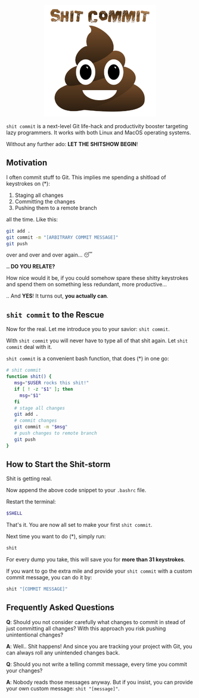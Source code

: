 <p align="center">
<img src="logo.png" alt="Shit Commit" width="300"/>
</p>

`shit commit` is a next-level Git life-hack and productivity booster targeting lazy programmers. It works with both Linux and MacOS operating systems.

Without any further ado: **LET THE SHITSHOW BEGIN**! 

## Motivation

I often commit stuff to Git. This implies me spending a shitload of keystrokes on (*): 

1. Staging all changes
2. Committing the changes
3. Pushing them to a remote branch

all the time. Like this:

```bash
git add . 
git commit -m "[ARBITRARY COMMIT MESSAGE]"
git push
```

over and over and over again... 😴

**.. DO YOU RELATE?**

How nice would it be, if you could somehow spare these shitty keystrokes and spend them on something less redundant, more productive...

.. And **YES**! It turns out, **you actually can**.

## `shit commit` to the Rescue

Now for the real. Let me introduce you to your savior: `shit commit`. 

With `shit commit` you will never have to type all of that shit again. Let `shit commit` deal with it.

`shit commit` is a convenient bash function, that does (*) in one go: 

```bash
# shit commit
function shit() {
   msg="$USER rocks this shit!"
   if [ ! -z "$1" ]; then
     msg="$1"
   fi
   # stage all changes
   git add .
   # commit changes
   git commit -m "$msg"
   # push changes to remote branch
   git push
}
```

## How to Start the Shit-storm

Shit is getting real.

Now append the above code snippet to your `.bashrc` file.

Restart the terminal:

```bash
$SHELL
```

That's it. You are now all set to make your first `shit commit`.

Next time you want to do (*), simply run:

```bash
shit
```

For every dump you take, this will save you for **more than 31 keystrokes**.

If you want to go the extra mile and provide your `shit commit` with a custom commit message, you can do it by:

```bash
shit "[COMMIT MESSAGE]"
```

## Frequently Asked Questions

**Q**: Should you not consider carefully what changes to commit in stead of just committing all changes? With this approach you risk pushing unintentional changes?

**A**: Well.. Shit happens! And since you are tracking your project with Git, you can always roll any unintended changes back.

**Q**: Should you not write a telling commit message, every time you commit your changes?

**A**: Nobody reads those messages anyway. But if you insist, you can provide your own custom message: `shit "[message]"`. 
